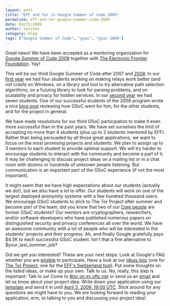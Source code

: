 ```yaml
---
layout: post
title: "EFF and Tor in Google Summer of Code 2009"
permalink: eff-and-tor-google-summer-code-2009
date: 03/21/2009
author: karsten
category: blog
tags: ["Google Summer of Code", "gsoc", "gsoc 2009"]
---
```


Great news! We have been accepted as a mentoring organization for [Google Summer of Code 2009](http://socghop.appspot.com/program/home/google/gsoc2009) together with [The Electronic Frontier Foundation](https://www.eff.org/). Yay!

This will be our third Google Summer of Code after 2007 and [2008](https://blog.torproject.org/blog/tor-project-google-summer-code-2008%21). In our [first year](http://code.google.com/soc/2007/eff/about.html) we had four students working on making relays work better (and not crash) on Windows, on a library and tool to try alternative path selection algorithms, on a fuzzing library to look for parsing problems, and on scalability and privacy for hidden services. In our [second year](http://code.google.com/soc/2008/eff/about.html) we had seven students. One of our successful students of the 2008 program wrote a nice [blog post](https://blog.torproject.org/blog/google-summer-code-2008-review) reviewing how GSoC went for him, for the other students, and for the project in general.

We have made resolutions for our third GSoC participation to make it even more successful than in the past years. We have set ourselves the limit of accepting no more than 4 students (plus up to 2 students mentored by EFF). Rather than being persuaded by all those great applications, we want to focus on the most promising projects and students. We plan to assign up to 3 mentors to each student to provide optimal support. We will try harder to encourage students to interact with the community and become a part of it. It may be challenging to discuss project ideas on a mailing list or in a chat room with dozens or hundreds of unknown people listening. But communication is an important part of the GSoC experience (if not the most important).

It might seem that we have high expectations about our students (actually we do!), but we also have a lot to offer. Our students will work on one of the largest deployed anonymity systems with a few hundred thousand users. We encourage GSoC students to stick to The Tor Project after summer and become part of the team; did you know that two of our [Core people](https://www.torproject.org/people#Core) are former GSoC students? Our mentors are cryptographers, researchers, and/or software developers who have published numerous papers on distinguished security and privacy conferences all over the world. We have an awesome community with a lot of people who will be interested in the students' projects and their progress. Ah, and finally Google gratefully pays $4.5K to each successful GSoC student. Isn't that a fine alternative to $your\_last\_summer\_job?

Did we get you interested? These are your next steps: Look at Google's FAQ whether you are [eligible](http://socghop.appspot.com/document/show/program/google/gsoc2009/faqs#eligibility) to participate. Have a look at our [ideas lists](https://www.torproject.org/gsoc#Ideas) (one for [The Tor Project](https://www.torproject.org/volunteer.html.en#Projects), one for the [EFF's Switzerland tool](http://switzerland.wiki.sourceforge.net/Projects)). Put some thoughts on the listed ideas, or make up your own. Talk to us. No, really, this step is important: Talk to us! Come to [#tor on irc.oftc.net](irc://irc.oftc.net/tor/) or send us an [email](mailto:tor-assistants@freehaven.net) and let us know about your project idea. Write down your application using our [template](https://www.torproject.org/gsoc#Template) and send it in until [April 3, 2009, 19:00 UTC](http://socghop.appspot.com/document/show/program/google/gsoc2009/faqs#timeline). Stick around for any questions we might have to you. We are looking forward to reading your application, erm, to talking to you and discussing your project idea!

